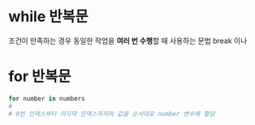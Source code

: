 # while 반복문
조건이 만족하는 경우 동일한 작업을 **여러 번 수행**할 때 사용하는 문법
break 이나 


# for 반복문
```python
for number in numbers
# 
# 0번 인덱스부터 마지막 인덱스까지의 값을 순서대로 number 변수에 할당
```
